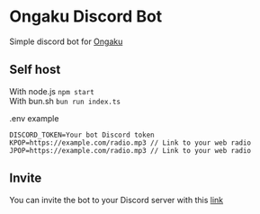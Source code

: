 # Ongaku Discord Bot

Simple discord bot for [Ongaku](https://ongaku.zvbt.space)


## Self host

With node.js `npm start`
<br>
With bun.sh `bun run index.ts`

.env example
```
DISCORD_TOKEN=Your bot Discord token
KPOP=https://example.com/radio.mp3 // Link to your web radio
JPOP=https://example.com/radio.mp3 // Link to your web radio
```

## Invite

You can invite the bot to your Discord server with this [link](https://discord.com/oauth2/authorize?client_id=1271103628127506522&permissions=2184203264&integration_type=0&scope=bot) 